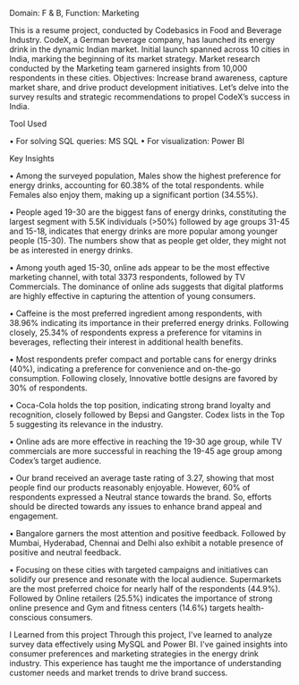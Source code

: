 Domain: F & B, Function: Marketing

This is a resume project, conducted by Codebasics in Food and Beverage Industry.
CodeX, a German beverage company, has launched its energy drink in the dynamic Indian market. Initial launch spanned across 10 cities in India, marking the beginning of its market strategy. Market research conducted by the Marketing team garnered insights from 10,000 respondents in these cities. Objectives: Increase brand awareness, capture market share, and drive product development initiatives. Let’s delve into the survey results and strategic recommendations to propel CodeX’s success in India.

 Tool Used
 
•	For solving SQL queries: MS SQL
•	For visualization: Power BI

Key Insights

•	Among the surveyed population, Males show the highest preference for energy drinks, accounting for 60.38% of the total respondents. while Females also enjoy them, making up a significant portion (34.55%).

•	People aged 19-30 are the biggest fans of energy drinks, constituting the largest segment with 5.5K individuals (>50%) followed by age groups 31-45 and 15-18, indicates that energy drinks are more popular among younger people (15-30). The numbers show that as people get older, they might not be as interested in energy drinks.

•	Among youth aged 15-30, online ads appear to be the most effective marketing channel, with total 3373 respondents, followed by TV Commercials. The dominance of online ads suggests that digital platforms are highly effective in capturing the attention of young consumers.

•	Caffeine is the most preferred ingredient among respondents, with 38.96% indicating its importance in their preferred energy drinks. Following closely, 25.34% of respondents express a preference for vitamins in beverages, reflecting their interest in additional health benefits.

•	Most respondents prefer compact and portable cans for energy drinks (40%), indicating a preference for convenience and on-the-go consumption. Following closely, Innovative bottle designs are favored by 30% of respondents.

•	Coca-Cola holds the top position, indicating strong brand loyalty and recognition, closely followed by Bepsi and Gangster. Codex lists in the Top 5 suggesting its relevance in the industry.

•	Online ads are more effective in reaching the 19-30 age group, while TV commercials are more successful in reaching the 19-45 age group among Codex’s target audience.

•	Our brand received an average taste rating of 3.27, showing that most people find our products reasonably enjoyable. However, 60% of respondents expressed a Neutral stance towards the brand. So, efforts should be directed towards any issues to enhance brand appeal and engagement.

•	Bangalore garners the most attention and positive feedback. Followed by Mumbai, Hyderabad, Chennai and Delhi also exhibit a notable presence of positive and neutral feedback.

•	Focusing on these cities with targeted campaigns and initiatives can solidify our presence and resonate with the local audience. Supermarkets are the most preferred choice for nearly half of the respondents (44.9%). Followed by Online retailers (25.5%) indicates the importance of strong online presence and Gym and fitness centers (14.6%) targets health-conscious consumers.

I Learned from this project
Through this project, I've learned to analyze survey data effectively using MySQL and Power BI. I've gained insights into consumer preferences and marketing strategies in the energy drink industry. This experience has taught me the importance of understanding customer needs and market trends to drive brand success.

